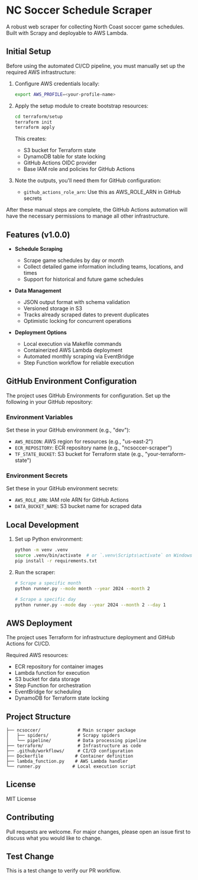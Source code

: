 # NC Soccer Schedule Scraper

A robust web scraper for collecting North Coast soccer game schedules. Built with Scrapy and deployable to AWS Lambda.

## Initial Setup

Before using the automated CI/CD pipeline, you must manually set up the required AWS infrastructure:

1. Configure AWS credentials locally:
   ```bash
   export AWS_PROFILE=<your-profile-name>
   ```

2. Apply the setup module to create bootstrap resources:
   ```bash
   cd terraform/setup
   terraform init
   terraform apply
   ```

   This creates:
   - S3 bucket for Terraform state
   - DynamoDB table for state locking
   - GitHub Actions OIDC provider
   - Base IAM role and policies for GitHub Actions

3. Note the outputs, you'll need them for GitHub configuration:
   - `github_actions_role_arn`: Use this as AWS_ROLE_ARN in GitHub secrets

After these manual steps are complete, the GitHub Actions automation will have the necessary permissions to manage all other infrastructure.

## Features (v1.0.0)

- **Schedule Scraping**
  - Scrape game schedules by day or month
  - Collect detailed game information including teams, locations, and times
  - Support for historical and future game schedules

- **Data Management**
  - JSON output format with schema validation
  - Versioned storage in S3
  - Tracks already scraped dates to prevent duplicates
  - Optimistic locking for concurrent operations

- **Deployment Options**
  - Local execution via Makefile commands
  - Containerized AWS Lambda deployment
  - Automated monthly scraping via EventBridge
  - Step Function workflow for reliable execution

## GitHub Environment Configuration

The project uses GitHub Environments for configuration. Set up the following in your GitHub repository:

### Environment Variables
Set these in your GitHub environment (e.g., "dev"):
- `AWS_REGION`: AWS region for resources (e.g., "us-east-2")
- `ECR_REPOSITORY`: ECR repository name (e.g., "ncsoccer-scraper")
- `TF_STATE_BUCKET`: S3 bucket for Terraform state (e.g., "your-terraform-state")

### Environment Secrets
Set these in your GitHub environment secrets:
- `AWS_ROLE_ARN`: IAM role ARN for GitHub Actions
- `DATA_BUCKET_NAME`: S3 bucket name for scraped data

## Local Development

1. Set up Python environment:
   ```bash
   python -m venv .venv
   source .venv/bin/activate  # or `.venv\Scripts\activate` on Windows
   pip install -r requirements.txt
   ```

2. Run the scraper:
   ```bash
   # Scrape a specific month
   python runner.py --mode month --year 2024 --month 2

   # Scrape a specific day
   python runner.py --mode day --year 2024 --month 2 --day 1
   ```

## AWS Deployment

The project uses Terraform for infrastructure deployment and GitHub Actions for CI/CD.

Required AWS resources:
- ECR repository for container images
- Lambda function for execution
- S3 bucket for data storage
- Step Function for orchestration
- EventBridge for scheduling
- DynamoDB for Terraform state locking

## Project Structure

```
├── ncsoccer/              # Main scraper package
│   ├── spiders/           # Scrapy spiders
│   └── pipeline/          # Data processing pipeline
├── terraform/             # Infrastructure as code
├── .github/workflows/     # CI/CD configuration
├── Dockerfile            # Container definition
├── lambda_function.py    # AWS Lambda handler
└── runner.py            # Local execution script
```

## License

MIT License

## Contributing

Pull requests are welcome. For major changes, please open an issue first to discuss what you would like to change.

## Test Change
This is a test change to verify our PR workflow.